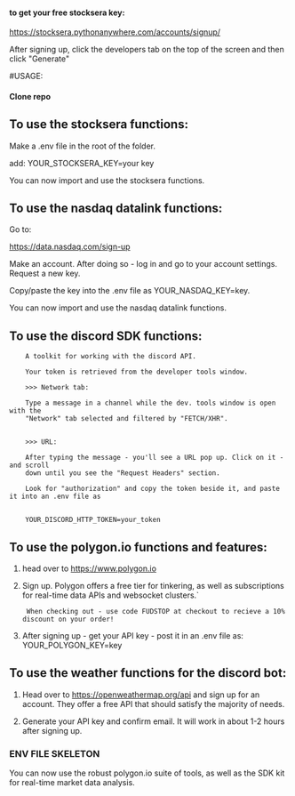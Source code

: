 #### to get your free stocksera key:
https://stocksera.pythonanywhere.com/accounts/signup/


After signing up, click the developers tab on the top of the screen and then click "Generate"

#USAGE:

#### Clone repo


## To use the stocksera functions:

Make a .env file in the root of the folder.


add: YOUR_STOCKSERA_KEY=your key


You can now import and use the stocksera functions.


## To use the nasdaq datalink functions:

Go to:

https://data.nasdaq.com/sign-up

Make an account. After doing so - log in and go to your account settings. Request a new key.

Copy/paste the key into the .env file as YOUR_NASDAQ_KEY=key.


You can now import and use the nasdaq datalink functions.


## To use the discord SDK functions:


        A toolkit for working with the discord API.

        Your token is retrieved from the developer tools window. 

        >>> Network tab:

        Type a message in a channel while the dev. tools window is open with the 
        "Network" tab selected and filtered by "FETCH/XHR". 


        >>> URL:

        After typing the message - you'll see a URL pop up. Click on it - and scroll 
        down until you see the "Request Headers" section.
        
        Look for "authorization" and copy the token beside it, and paste it into an .env file as 
        
       
        YOUR_DISCORD_HTTP_TOKEN=your_token
      


## To use the polygon.io functions and features:


1. head over to https://www.polygon.io

2. Sign up. Polygon offers a free tier for tinkering, as well as subscriptions for real-time data APIs and websocket clusters.`

        When checking out - use code FUDSTOP at checkout to recieve a 10% discount on your order!


3. After signing up - get your API key - post it in an .env file as: YOUR_POLYGON_KEY=key



## To use the weather functions for the discord bot:

1. Head over to https://openweathermap.org/api and sign up for an account. They offer a free API that should satisfy the majority of needs.

2. Generate your API key and confirm email. It will work in about 1-2 hours after signing up.






### ENV FILE SKELETON ###

You can now use the robust polygon.io suite of tools, as well as the SDK kit for real-time market data analysis.
